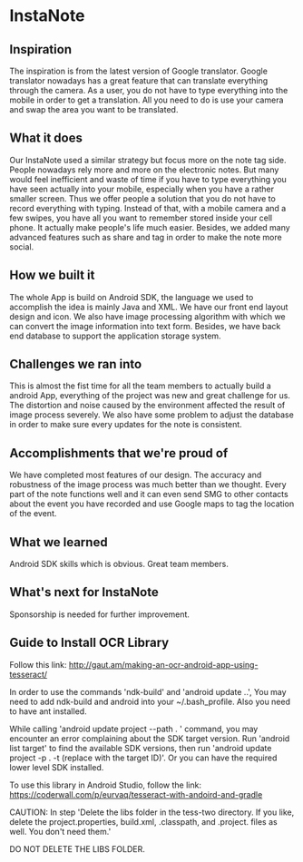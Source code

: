 # InstaNote

## Inspiration
The inspiration is from the latest version of Google translator. Google translator nowadays has a great feature that can translate everything through the camera. As a user, you do not have to type everything into the mobile in order to get a translation. All you need to do is use your camera and swap the area you want to be translated.

## What it does
Our InstaNote used a similar strategy but focus more on the note tag side. People nowadays rely more and more on the electronic notes. But many would feel inefficient and waste of time if you have to type everything you have seen actually into your mobile, especially when you have a rather smaller screen. Thus we offer people a solution that you do not have to record everything with typing. Instead of that, with a mobile camera and a few swipes, you have all you want to remember stored inside your cell phone. It actually make people's life much easier. Besides, we added many advanced features such as share and tag in order to make the note more social.

## How we built it
The whole App is build on Android SDK, the language we used to accomplish the idea is mainly Java and XML. We have our front end layout design and icon. We also have image processing algorithm with which we can convert the image information into text form. Besides, we have back end database to support the application storage system.

## Challenges we ran into
This is almost the fist time for all the team members to actually build a android App, everything of the project was new and great challenge for us. The distortion and noise caused by the environment affected the result of image process severely. We also have some problem to adjust the database in order to make sure every updates for the note is consistent.

## Accomplishments that we're proud of
We have completed most features of our design. The accuracy and robustness of the image process was much better than we thought. Every part of the note functions well and it can even send SMG to other contacts about the event you have recorded and use Google maps to tag the location of the event.

## What we learned
Android SDK skills which is obvious. Great team members.

## What's next for InstaNote
Sponsorship is needed for further improvement.

## Guide to Install OCR Library

Follow this link: http://gaut.am/making-an-ocr-android-app-using-tesseract/

In order to use the commands 'ndk-build' and 'android update ..', You may need to add ndk-build and android into your ~/.bash_profile. Also you need to have ant installed.

While calling 'android update project --path . ' command, you may encounter an error complaining about the SDK target version. Run 'android list target' to find the available SDK versions, then run 'android update project -p . -t (replace with the target ID)'. Or you can have the required lower level SDK installed.

To use this library in Android Studio, follow the link: https://coderwall.com/p/eurvaq/tesseract-with-andoird-and-gradle

CAUTION: In step 'Delete the libs folder in the tess-two directory. If you like, delete the project.properties, build.xml, .classpath, and .project. files as well. You don't need them.'

DO NOT DELETE THE LIBS FOLDER.

